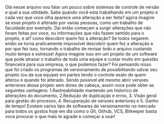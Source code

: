 Olá nesse arquivo vou falar um pouco sobre sistemas de controle de versão e qual a sua utilidade.
Sabe quando você esta trabalhando em um projeto e cada vez que voce olha aparece uma alteração a ser feita?
agora imagine se esse projeto é alterado por varias pessoas, como um trabalho de faculdade por exemplo.
Dai então começam a surgir alterações que não foram feitas por voce, ou informações que não fazem sentido para o projeto, e ai? como descobrir quem fez a alteração?
Se todos negarem então se torna praticamente impossivel descobrir quem fez a alteração e por que fez isso, tornando o trabalho de revisar todo o arquivo custando muito tempo e estresse!
Agora imagine isso em um projeto de um software que pode atrasar o trabalho de toda uma equipe e custar muito em questão financeira para sua empresa, o que podemos fazer?
Foi pensando nisso que foi criado os programas de versionamento de possibilitando salvar seu projeto (ou da sua equipe) em partes tendo o controle exato de quem alterou e quando foi alterado.
Sendo possivel até mesmo abrir versoes anteriores desse projeto sem dores de cabeça, assim voce pode obter as seguintes vantagens:
1.Rastreabilidade mantendo um historico de alterações do documento, 2.Redução de duplicação e erros, 3. Visão geral para gestão do processo, 4. Recuperação de versoes anteriores e 5. Ganho de tempo!
Existem varios tipo de softwares de versionamento no mercado para todos os gostos hoje em dia como o Git, Github, VCS, Bitkeeper basta voce procurar o que mais te agrade e começar a usar!